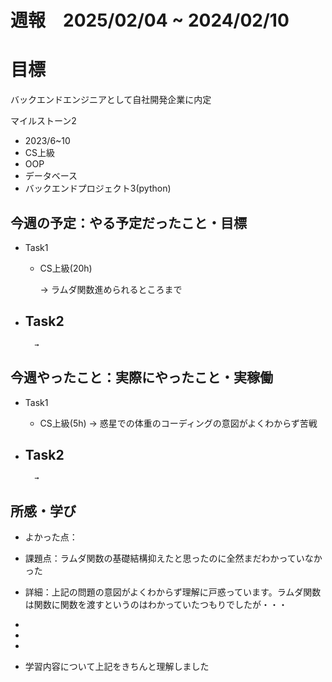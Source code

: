 # 週報　2025/02/04 ~ 2024/02/10

# 目標
バックエンドエンジニアとして自社開発企業に内定

マイルストーン2　
   - 2023/6~10
   - CS上級
   - OOP
   - データベース
   - バックエンドプロジェクト3(python)



## 今週の予定：やる予定だったこと・目標
- Task1
    - CS上級(20h)
        
        → ラムダ関数進められるところまで

- Task2
    -  
        
        → 



## 今週やったこと：実際にやったこと・実稼働
- Task1
    - CS上級(5h)
        → 惑星での体重のコーディングの意図がよくわからず苦戦
    
- Task2
    -  

        → 

    
## 所感・学び
- よかった点：
- 課題点：ラムダ関数の基礎結構抑えたと思ったのに全然まだわかっていなかった
- 詳細：上記の問題の意図がよくわからず理解に戸惑っています。ラムダ関数は関数に関数を渡すというのはわかっていたつもりでしたが・・・


-
- 
- 

- 学習内容について上記をきちんと理解しました
